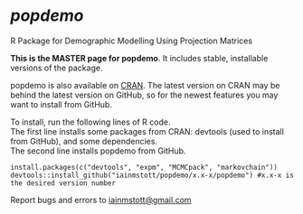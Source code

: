 # *popdemo*
R Package for Demographic Modelling Using Projection Matrices
  

**This is the MASTER page for popdemo**. It includes stable, installable versions of the package. 

popdemo is also available on [CRAN](https://cran.r-project.org/web/packages/popdemo). The latest version on CRAN may be behind the latest version on GitHub, so for the newest features you may want to install from GitHub.

To install, run the following lines of R code.  
The first line installs some packages from CRAN: devtools (used to install from GitHub), and some dependencies.  
The second line installs popdemo from GitHub.
```
install.packages(c("devtools", "expm", "MCMCpack", "markovchain"))
devtools::install_github("iainmstott/popdemo/x.x-x/popdemo") #x.x-x is the desired version number
```

Report bugs and errors to iainmstott@gmail.com

